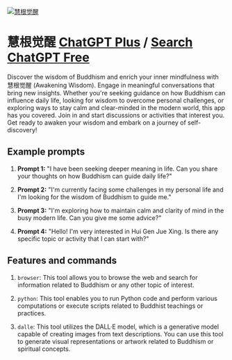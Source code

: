 
[![慧根觉醒](https://files.oaiusercontent.com/file-kVMbofO6b8prR10uNue25kXA?se=2123-10-17T08%3A18%3A52Z&sp=r&sv=2021-08-06&sr=b&rscc=max-age%3D31536000%2C%20immutable&rscd=attachment%3B%20filename%3D19a87ea5-7017-4c9b-ac3f-9e3f3e446aef.png&sig=XmDAhV8p5BgxvaVJBGai%2B1XmMTZlZbhFvmsX3vdmTQY%3D)](https://chat.openai.com/g/g-tD5LYKe0p-hui-gen-jue-xing)

# 慧根觉醒 [ChatGPT Plus](https://chat.openai.com/g/g-tD5LYKe0p-hui-gen-jue-xing) / [Search ChatGPT Free](https://gptcall.net/index.html#/?search=%E6%85%A7%E6%A0%B9%E8%A7%89%E9%86%92)

Discover the wisdom of Buddhism and enrich your inner mindfulness with 慧根觉醒 (Awakening Wisdom). Engage in meaningful conversations that bring new insights. Whether you're seeking guidance on how Buddhism can influence daily life, looking for wisdom to overcome personal challenges, or exploring ways to stay calm and clear-minded in the modern world, this app has you covered. Join in and start discussions or activities that interest you. Get ready to awaken your wisdom and embark on a journey of self-discovery!

## Example prompts

1. **Prompt 1:** "I have been seeking deeper meaning in life. Can you share your thoughts on how Buddhism can guide daily life?"

2. **Prompt 2:** "I'm currently facing some challenges in my personal life and I'm looking for the wisdom of Buddhism to guide me."

3. **Prompt 3:** "I'm exploring how to maintain calm and clarity of mind in the busy modern life. Can you give me some advice?"

4. **Prompt 4:** "Hello! I'm very interested in Hui Gen Jue Xing. Is there any specific topic or activity that I can start with?"

## Features and commands

1. `browser`: This tool allows you to browse the web and search for information related to Buddhism or any other topic of interest.

2. `python`: This tool enables you to run Python code and perform various computations or execute scripts related to Buddhist teachings or practices.

3. `dalle`: This tool utilizes the DALL·E model, which is a generative model capable of creating images from text descriptions. You can use this tool to generate visual representations or artwork related to Buddhism or spiritual concepts.


